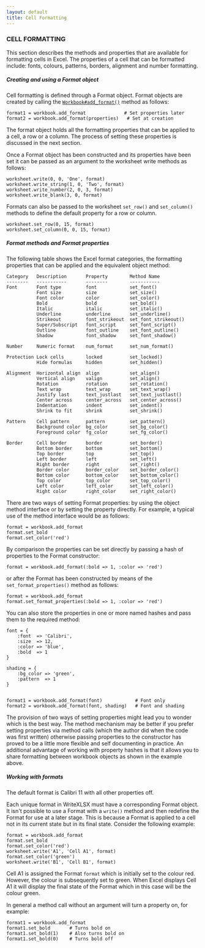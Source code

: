 ```yaml
---
layout: default
title: Cell Formatting
---
```

### CELL FORMATTING

This section describes the methods and properties that are available for
formatting cells in Excel. The properties of a cell that can be formatted
include: fonts, colours, patterns, borders, alignment and number formatting.

##### <a name="creating_and_using_a_format_object" class="anchor" href="#creating_and_using_a_format_object"><span class="octicon octicon-link" /></a>Creating and using a Format object

Cell formatting is defined through a Format object.
Format objects are created by calling the
[`Workbook#add_format()`](workbook.html#add_format) method as follows:

    format1 = workbook.add_format              # Set properties later
    format2 = workbook.add_format(properties)   # Set at creation

The format object holds all the formatting properties that can be applied to a
cell, a row or a column. The process of setting these properties is discussed
in the next section.

Once a Format object has been constructed and its properties have been set
it can be passed as an argument to the worksheet write methods as follows:

    worksheet.write(0, 0, 'One', format)
    worksheet.write_string(1, 0, 'Two', format)
    worksheet.write_number(2, 0, 3, format)
    worksheet.write_blank(3, 0, format)

Formats can also be passed to the worksheet `set_row()` and `set_column()`
methods to define the default property for a row or column.

    worksheet.set_row(0, 15, format)
    worksheet.set_column(0, 0, 15, format)

##### <a name="format_methods_and_format_properties" class="anchor" href="#format_methods_and_format_properties"><span class="octicon octicon-link" /></a>Format methods and Format properties

The following table shows the Excel format categories, the formatting properties
that can be applied and the equivalent object method:

    Category   Description       Property        Method Name
    --------   -----------       --------        -----------
    Font       Font type         font            set_font()
               Font size         size            set_size()
               Font color        color           set_color()
               Bold              bold            set_bold()
               Italic            italic          set_italic()
               Underline         underline       set_underline()
               Strikeout         font_strikeout  set_font_strikeout()
               Super/Subscript   font_script     set_font_script()
               Outline           font_outline    set_font_outline()
               Shadow            font_shadow     set_font_shadow()

    Number     Numeric format    num_format      set_num_format()

    Protection Lock cells        locked          set_locked()
               Hide formulas     hidden          set_hidden()

    Alignment  Horizontal align  align           set_align()
               Vertical align    valign          set_align()
               Rotation          rotation        set_rotation()
               Text wrap         text_wrap       set_text_wrap()
               Justify last      text_justlast   set_text_justlast()
               Center across     center_across   set_center_across()
               Indentation       indent          set_indent()
               Shrink to fit     shrink          set_shrink()

    Pattern    Cell pattern      pattern         set_pattern()
               Background color  bg_color        set_bg_color()
               Foreground color  fg_color        set_fg_color()

    Border     Cell border       border          set_border()
               Bottom border     bottom          set_bottom()
               Top border        top             set_top()
               Left border       left            set_left()
               Right border      right           set_right()
               Border color      border_color    set_border_color()
               Bottom color      bottom_color    set_bottom_color()
               Top color         top_color       set_top_color()
               Left color        left_color      set_left_color()
               Right color       right_color     set_right_color()

There are two ways of setting Format properties: by using the object method
interface or by setting the property directly. For example, a typical use of
the method interface would be as follows:

    format = workbook.add_format
    format.set_bold
    format.set_color('red')

By comparison the properties can be set directly by passing a hash of
properties to the Format constructor:

    format = workbook.add_format(:bold => 1, :color => 'red')

or after the Format has been constructed by means of the
`set_format_properties()` method as follows:

    format = workbook.add_format
    format.set_format_properties(:bold => 1, :color => 'red')

You can also store the properties in one or more named hashes and pass them
to the required method:

    font = {
        :font  => 'Calibri',
        :size  => 12,
        :color => 'blue',
        :bold  => 1
    }

    shading = {
        :bg_color => 'green',
        :pattern  => 1
    }


    format1 = workbook.add_format(font)            # Font only
    format2 = workbook.add_format(font, shading)   # Font and shading

The provision of two ways of setting properties might lead you to wonder which
is the best way. The method mechanism may be better if you prefer setting
properties via method calls (which the author did when the code was first
written) otherwise passing properties to the constructor has proved to be a
little more flexible and self documenting in practice. An additional advantage
of working with property hashes is that it allows you to share formatting
between workbook objects as shown in the example above.

##### <a name="working_with_formats" class="anchor" href="#working_with_formats"><span class="octicon octicon-link" /></a>Working with formats

The default format is Calibri 11 with all other properties off.

Each unique format in WriteXLSX must have a corresponding Format object.
It isn't possible to use a Format with a `write()` method and then redefine the
Format for use at a later stage. This is because a Format is applied to a cell
not in its current state but in its final state. Consider the following example:

    format = workbook.add_format
    format.set_bold
    format.set_color('red')
    worksheet.write('A1', 'Cell A1', format)
    format.set_color('green')
    worksheet.write('B1', 'Cell B1', format)

Cell A1 is assigned the Format `format` which is initially set to the colour
red. However, the colour is subsequently set to green.
When Excel displays Cell A1 it will display the final state of the Format
which in this case will be the colour green.

In general a method call without an argument will turn a property on, for example:

    format1 = workbook.add_format
    format1.set_bold       # Turns bold on
    format1.set_bold(1)    # Also turns bold on
    format1.set_bold(0)    # Turns bold off
